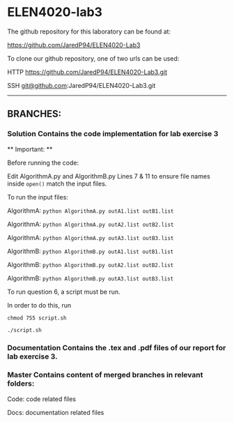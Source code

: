 # ELEN4020-lab3

The github repository for this laboratory can be found at: 

https://github.com/JaredP94/ELEN4020-Lab3 

To clone our github repository, one of two urls can be used: 

HTTP https://github.com/JaredP94/ELEN4020-Lab3.git 

SSH git@github.com:JaredP94/ELEN4020-Lab3.git

---------------------------------------------------------------------------
## BRANCHES:

### Solution      Contains the code implementation for lab exercise 3

** Important: **

Before running the code:

Edit AlgorithmA.py and AlgorithmB.py Lines 7 & 11 to ensure file names inside ``` open() ``` match the input files.

To run the input files:

AlgorithmA: ``` python AlgorithmA.py outA1.list outB1.list ```

AlgorithmA: ``` python AlgorithmA.py outA2.list outB2.list ```

AlgorithmA: ``` python AlgorithmA.py outA3.list outB3.list ```

AlgorithmB: ``` python AlgorithmB.py outA1.list outB1.list ```

AlgorithmB: ``` python AlgorithmB.py outA2.list outB2.list ```

AlgorithmB: ``` python AlgorithmB.py outA3.list outB3.list ```

To run question 6, a script must be run. 

In order to do this, run

``` chmod 755 script.sh ```

``` ./script.sh ```

### Documentation     Contains the .tex and .pdf files of our report for lab exercise 3.

### Master        Contains content of merged branches in relevant folders:

Code: code related files

Docs: documentation related files
